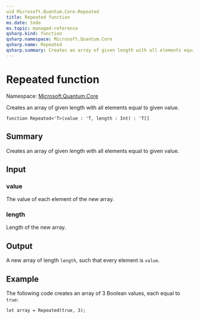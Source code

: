 ```yaml
---
uid Microsoft.Quantum.Core.Repeated
title: Repeated function
ms.date: todo
ms.topic: managed-reference
qsharp.kind: function
qsharp.namespace: Microsoft.Quantum.Core
qsharp.name: Repeated
qsharp.summary: Creates an array of given length with all elements equal to given value.
---
```


# Repeated function

Namespace: [Microsoft.Quantum.Core](xref:Microsoft.Quantum.Core)

Creates an array of given length with all elements equal to given value.
```qsharp
function Repeated<'T>(value : 'T, length : Int) : 'T[]
```

## Summary
Creates an array of given length with all elements equal to given value.

## Input
### value
The value of each element of the new array.
### length
Length of the new array.

## Output
A new array of length `length`, such that every element is `value`.

## Example
The following code creates an array of 3 Boolean values, each equal to `true`:
```qsharp
let array = Repeated(true, 3);
```
